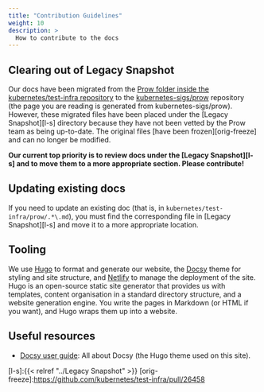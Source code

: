 ```yaml
---
title: "Contribution Guidelines"
weight: 10
description: >
  How to contribute to the docs
---
```


## Clearing out of Legacy Snapshot

Our docs have been migrated from the [Prow folder inside the
kubernetes/test-infra repository][k/t-i/prow] to the
[kubernetes-sigs/prow][k-s/prow] repository (the page you are reading is
generated from kubernetes-sigs/prow). However, these migrated files have been
placed under the [Legacy Snapshot][l-s] directory because they have not been
vetted by the Prow team as being up-to-date. The original files [have been
frozen][orig-freeze] and can no longer be modified.

**Our current top priority is to review docs under the [Legacy Snapshot][l-s] and
to move them to a more appropriate section. Please contribute!**

## Updating existing docs

If you need to update an existing doc (that is, in
`kubernetes/test-infra/prow/.*\.md`), you must find the corresponding file in
[Legacy Snapshot][l-s] and move it to a more appropriate location.

## Tooling

We use [Hugo](https://gohugo.io/) to format and generate our website, the
[Docsy](https://github.com/google/docsy) theme for styling and site structure, 
and [Netlify](https://www.netlify.com/) to manage the deployment of the site. 
Hugo is an open-source static site generator that provides us with templates, 
content organisation in a standard directory structure, and a website generation 
engine. You write the pages in Markdown (or HTML if you want), and Hugo wraps them up into a website.

## Useful resources

* [Docsy user guide](https://www.docsy.dev/docs/): All about Docsy (the Hugo theme used on this site).

[k/t-i/prow]:https://github.com/kubernetes/test-infra/prow
[k-s/prow]:https://github.com/kubernetes-sigs/prow
[l-s]:{{< relref "../Legacy Snapshot" >}}
[orig-freeze]:https://github.com/kubernetes/test-infra/pull/26458
